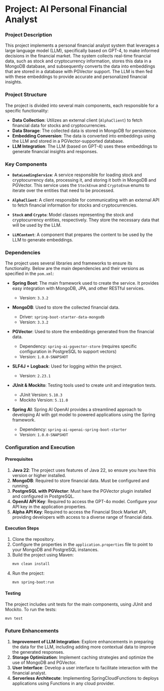 # Project: AI Personal Financial Analyst

### Project Description

This project implements a personal financial analyst system that leverages a large language model (LLM), specifically based on GPT-4, to make informed decisions in the financial market. The system collects real-time financial data, such as stock and cryptocurrency information, stores this data in a MongoDB database, and subsequently converts the data into embeddings that are stored in a database with PGVector support. The LLM is then fed with these embeddings to provide accurate and personalized financial insights.

### Project Structure

The project is divided into several main components, each responsible for a specific functionality:

- **Data Collection**: Utilizes an external client (`AlphaClient`) to fetch financial data for stocks and cryptocurrencies.
- **Data Storage**: The collected data is stored in MongoDB for persistence.
- **Embedding Conversion**: The data is converted into embeddings using the LLM and stored in a PGVector-supported database.
- **LLM Integration**: The LLM (based on GPT-4) uses these embeddings to generate financial insights and responses.

### Key Components

- **`DataLoadingService`**: A service responsible for loading stock and cryptocurrency data, processing it, and storing it both in MongoDB and PGVector. This service uses the `StockEnum` and `CryptoEnum` enums to iterate over the entities that need to be processed.

- **`AlphaClient`**: A client responsible for communicating with an external API to fetch financial information for stocks and cryptocurrencies.

- **`Stock` and `Crypto`**: Model classes representing the stock and cryptocurrency entities, respectively. They store the necessary data that will be used by the LLM.

- **`LLMContent`**: A component that prepares the content to be used by the LLM to generate embeddings.

### Dependencies

The project uses several libraries and frameworks to ensure its functionality. Below are the main dependencies and their versions as specified in the `pom.xml`:

- **Spring Boot**: The main framework used to create the service. It provides easy integration with MongoDB, JPA, and other RESTful services.
    - Version: `3.3.2`

- **MongoDB**: Used to store the collected financial data.
    - Driver: `spring-boot-starter-data-mongodb`
    - Version: `3.3.2`

- **PGVector**: Used to store the embeddings generated from the financial data.
    - Dependency: `spring-ai-pgvector-store` (requires specific configuration in PostgreSQL to support vectors)
  - Version: `1.0.0-SNAPSHOT`

- **SLF4J + Logback**: Used for logging within the project.
    - Version: `2.23.1`

- **JUnit & Mockito**: Testing tools used to create unit and integration tests.
    - JUnit Version: `5.10.3`
    - Mockito Version: `5.11.0`

- **Spring AI**: Spring AI OpenAI provides a streamlined approach to developing AI with gpt model to powered applications using the Spring framework.
    - Dependency: `spring-ai-openai-spring-boot-starter`
    - Version: `1.0.0-SNAPSHOT`

### Configuration and Execution

#### Prerequisites

1. **Java 22**: The project uses features of Java 22, so ensure you have this version or higher installed.
2. **MongoDB**: Required to store financial data. Must be configured and running.
3. **PostgreSQL with PGVector**: Must have the PGVector plugin installed and configured in PostgreSQL.
4. **OpenAI API Key**: Required to access the GPT-4o model. Configure your API key in the application properties.
5. **Alpha API Key**: Required to access the Financial Stock Market API, providing developers with access to a diverse range of financial data.

#### Execution Steps

1. Clone the repository.
2. Configure the properties in the `application.properties` file to point to your MongoDB and PostgreSQL instances.
3. Build the project using Maven:
   ```bash
   mvn clean install
   ```
4. Run the project:
   ```bash
   mvn spring-boot:run
   ```

#### Testing

The project includes unit tests for the main components, using JUnit and Mockito. To run the tests:

```bash
mvn test
```

### Future Enhancements

1. **Improvement of LLM Integration**: Explore enhancements in preparing the data for the LLM, including adding more contextual data to improve the generated responses.
2. **Storage Optimization**: Implement caching strategies and optimize the use of MongoDB and PGVector.
3. **User Interface**: Develop a user interface to facilitate interaction with the financial analyst.
4. **Serverless Architecute**: Implementing SpringCloudFunctions to deploys applications using Functions in any cloud provider.
